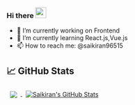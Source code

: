 ### Hi there <a href="https://saikiran96515.github.io/"><img src="https://media.giphy.com/media/hvRJCLFzcasrR4ia7z/giphy.gif" width="25px"></a>


<!--**saikiran96515/saikiran96515** is a ✨ _special_ ✨ repository because its `README.md` (this file) appears on your GitHub profile.

Here are some ideas to get you started: !-->

- 🔭 I’m currently working on Frontend 
- 🌱 I’m currently learning React.js,Vue.js
- 📫 How to reach me: @saikiran96515



## 📈 GitHub Stats

<a href="https://github.com/c4tbrilliantthoughts">
  <img align="center" style="margin:0.5rem" src="https://github-readme-stats.vercel.app/api/top-langs/?username=saikiran96515&hide=html,css&title_color=f3b745&text_color=fff&icon_color=f3b745&bg_color=14171A" />
</a>

<a href="https://github.com/saikiran96515">
  <img align="center" style="margin:0.5rem" src="https://github-readme-stats.vercel.app/api?username=saikiran96515&show_icons=true&line_height=27&count_private=true&title_color=f3b745&text_color=fff&icon_color=fff&bg_color=14171A" alt="Saikiran's GitHub Stats" />
</a>
